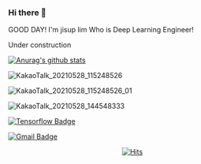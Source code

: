 ### Hi there 👋
GOOD DAY!  I'm jisup lim Who is Deep Learning Engineer!



Under construction


<!--
**G-sup/G-sup** is a ✨ _special_ ✨ repository because its `README.md` (this file) appears on your GitHub profile.

Here are some ideas to get you started:

- 🔭 I’m currently working on ...
- 🌱 I’m currently learning ...
- 👯 I’m looking to collaborate on ...
- 🤔 I’m looking for help with ...
- 💬 Ask me about ...
- 📫 How to reach me: ...
- 😄 Pronouns: ...
- ⚡ Fun fact: ...
-->




  [![Anurag's github stats](https://github-readme-stats.vercel.app/api?username=G-sup)](https://github.com/anuraghazra/github-readme-stats)



![KakaoTalk_20210528_115248526](https://user-images.githubusercontent.com/76672819/119936272-db144a00-bfc3-11eb-87d9-ae914c00d679.gif)

![KakaoTalk_20210528_115248526_01](https://user-images.githubusercontent.com/76672819/119936392-10209c80-bfc4-11eb-9f51-54b88fa71098.gif)

![KakaoTalk_20210528_144548333](https://user-images.githubusercontent.com/76672819/119936368-05fe9e00-bfc4-11eb-9a92-1735e792db69.gif)



[![Tensorflow Badge](http://img.shields.io/badge/TensorFlow-FF6F00?style=flat-square&logo=Tensorflow&logoColor=white)](https://api.accredible.com/v1/frontend/credential_website_embed_image/certificate/30937809)

[![Gmail Badge](https://img.shields.io/badge/Gmail-d14836?style=flat-square&logo=Gmail&logoColor=white&link=mailto:jisup1994@gmail.com)](mailto:jisup1994@gmail.com)




<div align=center>  
  
[![Hits](https://hits.seeyoufarm.com/api/count/incr/badge.svg?url=https%3A%2F%2Fgithub.com%2FG-sup&count_bg=%2379C83D&title_bg=%23555555&icon=&icon_color=%23E7E7E7&title=hits&edge_flat=false)](https://hits.seeyoufarm.com)

</div>

